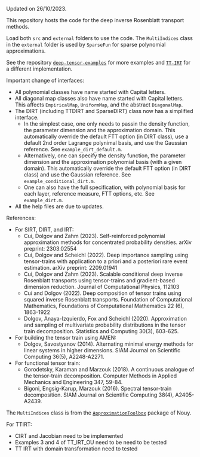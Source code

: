 Updated on 26/10/2023. 

This repository hosts the code for the deep inverse Rosenblatt transport methods.

Load both `src` and `external` folders to use the code. The `MultiIndices` class in the `external` folder is used by `SparseFun` for sparse polynomial approximations. 

See the repository [`deep-tensor-examples`](https://github.com/DeepTransport/deep-tensor-examples) for more examples and [`TT-IRT`](https://github.com/dolgov/TT-IRT) for a different implementation.

Important change of interfaces:
* All polynomial classes have name started with Capital letters. 
* All diagonal map classes also have name started with Capital letters. This affects `EmpiricalMap`, `UniformMap`, and the abstract `DiagonalMap`.
* The DIRT (including TTDIRT and SparseDIRT) class now has a simplified interface. 
    * In the simplest case, one only needs to passin the density function, the parameter dimension and the approximation domain. This automatically override the default FTT option (in DIRT class), use a default 2nd order Lagrange polynimal basis, and use the Gaussian reference. See `example_dirt_default.m`.
    * Alternatively, one can specify the density function, the parameter dimension and the approximation polynomial basis (with a given domain). This automatically override the default FTT option (in DIRT class) and use the Gaussian reference. See `example_conditional_dirt.m`.
    * One can also have the full specification, with polynomial basis for each layer, reference measure, FTT options, etc.  See `example_dirt.m`.
* All the help files are due to updates.

References: 
* For SIRT, DIRT, and IRT: 
    * Cui, Dolgov and Zahm (2023). Self-reinforced polynomial approximation methods for concentrated probability densities. arXiv preprint: 2303.02554
    * Cui, Dolgov and Scheichl (2022). Deep importance sampling using tensor-trains with application to a priori and a posteriori rare event estimation. arXiv preprint: 2209.01941
    * Cui, Dolgov and Zahm (2023). Scalable conditional deep inverse Rosenblatt transports using tensor-trains and gradient-based dimension reduction. Journal of Computational Physics, 112103
    * Cui and Dolgov (2022). Deep composition of tensor trains using squared inverse Rosenblatt transports. Foundation of Computational Mathematics, Foundations of Computational Mathematics 22 (6), 1863-1922
    * Dolgov, Anaya-Izquierdo, Fox and Scheichl (2020). Approximation and sampling of multivariate probability distributions in the tensor train decomposition. Statistics and Computing 30(3), 603-625.
* For building the tensor train using AMEN:
    * Dolgov, Savostyanov (2014). Alternating minimal energy methods for linear systems in higher dimensions. SIAM Journal on Scientific Computing 36(5), A2248-A2271.
* For functional tensor train:
    * Gorodetsky, Karaman and Marzouk (2018). A continuous analogue of the tensor-train decomposition. Computer Methods in Applied Mechanics and Engineering 347, 59-84.
    * Bigoni, Engsig-Karup, Marzouk (2016). Spectral tensor-train decomposition. SIAM Journal on Scientific Computing 38(4), A2405-A2439.

The `MultiIndices` class is from the [`ApproximationToolbox`](https://github.com/anthony-nouy/ApproximationToolbox) package of Nouy.

For TTIRT:

* CIRT and Jacobian need to be implemented
* Examples 3 and 4 of TT_IRT_OU need to be need to be tested
* TT IRT with domain transformation need to tested

